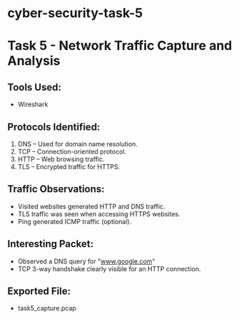 # cyber-security-task-5
# Task 5 - Network Traffic Capture and Analysis

## Tools Used:
- Wireshark

## Protocols Identified:
1. DNS – Used for domain name resolution.
2. TCP – Connection-oriented protocol.
3. HTTP – Web browsing traffic.
4. TLS – Encrypted traffic for HTTPS.

## Traffic Observations:
- Visited websites generated HTTP and DNS traffic.
- TLS traffic was seen when accessing HTTPS websites.
- Ping generated ICMP traffic (optional).

## Interesting Packet:
- Observed a DNS query for "www.google.com"
- TCP 3-way handshake clearly visible for an HTTP connection.

## Exported File:
- task5_capture.pcap
